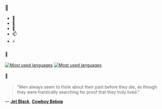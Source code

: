 ### 👋

- 🔭
- 🌱
- 💬
- 📫
- ⚡

#### 🧏

[![Most used languages](https://github-readme-stats-aynah.vercel.app/api/top-langs/?username=aynh&theme=solarized-dark&langs_count=6&layout=compact&hide_title=true)](https://github.com/anuraghazra/github-readme-stats#gh-dark-mode-only)
[![Most used languages](https://github-readme-stats-aynah.vercel.app/api/top-langs/?username=aynh&theme=solarized-light&langs_count=6&layout=compact&hide_title=true)](https://github.com/anuraghazra/github-readme-stats#gh-light-mode-only)

#### 💬

> "Men always seem to think about their past before they die, as though they were frantically searching for proof that they truly lived."

&mdash; [**Jet Black**](https://myanimelist.net/character.php?q=Jet%20Black&cat=character), [**Cowboy Bebop**](https://myanimelist.net/search/all?q=Cowboy%20Bebop&cat=all)

